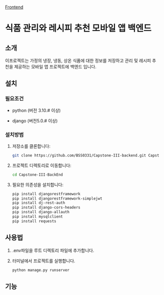 ﻿[Frontend](https://github.com/BSS0331/Capstone-III)
 
 # 식품 관리와 레시피 추천 모바일 앱 백엔드

 ## 소개

 이프로젝트는 가정의 냉장, 냉동, 상온 식품에 대한 정보를 저장하고 관리 및 레시피 추천을 제공하는 모바일 앱 프로젝트에 백엔드 입니다.

 ## 설치

 ### 필요조건

- python (버전 3.10.#  이상)

- django (버전5.0.# 이상)


### 설치방범
1. 저장소를 클론합니다:
    ```bash
    git clone https://github.com/BSS0331/Capstone-III-backend.git Capstone-III-BackEnd
    ```
2. 프로젝트 디렉토리로 이동합니다:
    ```bash
    cd Capstone-III-BackEnd
    ```
3. 필요한 의존성을 설치합니다:
    ```bash
    pip install djangorestframework
    pip install djangorestframework-simplejwt
    pip install dj-rest-auth
    pip install django-cors-headers
    pip install django-allauth
    pip install mysqlclient
    pip install requests
    ```

## 사용법

1. .env파일을 루트 디렉토리 파일에 추가합니다.
   
3. 터미널에서 프로젝트를 실행합니다.
     ```bash
     python manage.py runserver
      ``` 
## 기능


